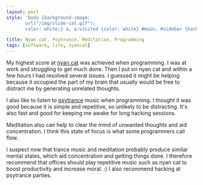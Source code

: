 ```yaml
---
layout: post
style: 'body {background-image: 
       url("/img/slide-cat.gif");
       color: white;} a, a:visited {color: white} #main, #sidebar {background-color: rgba(0,0,0,0.7); border-radius:15px; padding: 15px}'

title: Nyan cat, Psytrance, Meditation, Programming
tags: [software, life, nyancat]
---
```


My highest score at <a href="http://nyan.cat">nyan.cat</a> was achieved when
programming. I was at work and struggling to get much done. Then I put on
nyan cat and within a few hours I had resolved several issues. I guessed it
might be helping because it occupied the part of my brain that usually would be
free to distract me by generating unrelated thoughts.

I also like to listen to <a
href="http://www.last.fm/tag/psytrance">psytrance</a> music when
programming. I thought it was good because it is simple and repetitive, so
unlikely to be distracting. It's also fast and good for keeping me awake for
long hacking sessions.

Meditation also can help to clear the mind of unwanted thoughts and aid
concentration. I think this state of focus is what some programmers call flow.

I suspect now that trance music and meditation probably produce similar mental
states, which aid concentration and getting things done. I therefore recommend
that offices should play repetitive music such as nyan cat to boost
productivity and increase moral. :) I also recommend hacking at psytrance
parties.
